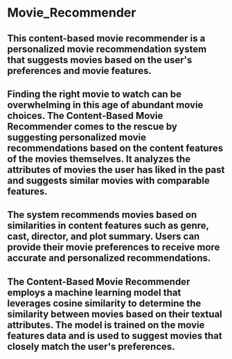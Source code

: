# Movie_Recommender
## This content-based movie recommender is a personalized movie recommendation system that suggests movies based on the user's preferences and movie features. 
## Finding the right movie to watch can be overwhelming in this age of abundant movie choices. The Content-Based Movie Recommender comes to the rescue by suggesting personalized movie recommendations based on the content features of the movies themselves. It analyzes the attributes of movies the user has liked in the past and suggests similar movies with comparable features.
## The system recommends movies based on similarities in content features such as genre, cast, director, and plot summary. Users can provide their movie preferences to receive more accurate and personalized recommendations.
## The Content-Based Movie Recommender employs a machine learning model that leverages cosine similarity to determine the similarity between movies based on their textual attributes. The model is trained on the movie features data and is used to suggest movies that closely match the user's preferences.
